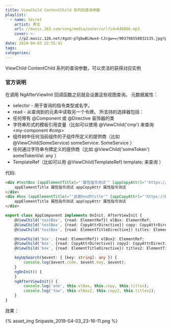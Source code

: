 ```yaml
---
title: ViewChild ContentChild 系列的查询参数
playlist:
  - name: Secret
    artist: 茶太
    url: //music.163.com/song/media/outer/url?id=640866.mp3
    cover: >-
      //p2.music.126.net/4gzU-pTgbwBLHwx4-CJcgw==/903798558032135.jpg?param=90y90
date: 2019-04-03 22:55:41
tags:
categories:
---
```


ViewChild ContentChild 系列的查询参数，可以灵活的获得对应实例

<!-- more -->

### 官方说明
在调用 NgAfterViewInit 回调函数之前就会设置这些视图查询。
元数据属性：
* selector - 用于查询的指令类型或名字。
* read - 从查询到的元素中读取另一个令牌。
所支持的选择器包括：
* 任何带有 @Component 或 @Directive 装饰器的类
* 字符串形式的模板引用变量（比如可以使用 @ViewChild('cmp') 来查询 <my-component #cmp></my-component>
* 组件树中任何当前组件的子组件所定义的提供商（比如 @ViewChild(SomeService) someService: SomeService ）
* 任何通过字符串令牌定义的提供商（比如 @ViewChild('someToken') someTokenVal: any ）
* TemplateRef（比如可以用 @ViewChild(TemplateRef) template; 来查询 <ng-template></ng-template>）

代码:
```html
<div #testBox [appElementTitle]="'属性指令测试'" [appCopyAttr]="'https://liangyuetian.cn/'">
    appElementTitle 属性指令测试 appCopyAttr 属性指令测试
</div>
<div #box [appElementTitle]="'这是box的title'" [appCopyAttr]="'https://baidu.com.cn/'">
    appElementTitle 属性指令测试 appCopyAttr 属性指令测试
</div>
```
```ts
export class AppComponent implements OnInit, AfterViewInit {
    @ViewChild('testBox', {read: ElementRef}) elBox: ElementRef;
    @ViewChild('testBox', {read: CopyAttrDirective}) copy: CopyAttrDirective;
    @ViewChild('testBox', {read: ElementTitleDirective}) titles: ElementTitleDirective;

    @ViewChild('box', {read: ElementRef}) elBox2: ElementRef;
    @ViewChild('box', {read: CopyAttrDirective}) copy2: CopyAttrDirective;
    @ViewChild('box', {read: ElementTitleDirective}) titles2: ElementTitleDirective;

    keyUpSearch($event: { [key: string]: any }) {
        console.log($event.code, $event.key, $event);
    }
    ngOnInit() {
    }
    ngAfterViewInit() {
        console.log('one', this.elBox, this.copy, this.titles);
        console.log('tow', this.elBox2, this.copy2, this.titles2);
    }
}

```
效果：

{% asset_img Snipaste_2019-04-03_23-16-11.png %}
